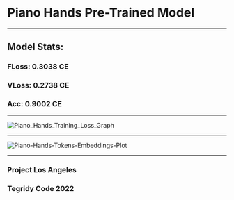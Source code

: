 # Piano Hands Pre-Trained Model

***

## Model Stats:

### FLoss: 0.3038 CE
### VLoss: 0.2738 CE
### Acc: 0.9002 CE

***

![Piano_Hands_Training_Loss_Graph](https://user-images.githubusercontent.com/56325539/194282816-ed065ddc-82ce-4596-8f45-961959ecf52f.png)

***

![Piano-Hands-Tokens-Embeddings-Plot](https://user-images.githubusercontent.com/56325539/194282876-984590fa-0fbe-43cd-a22e-65af78df6604.png)

***

### Project Los Angeles
### Tegridy Code 2022
